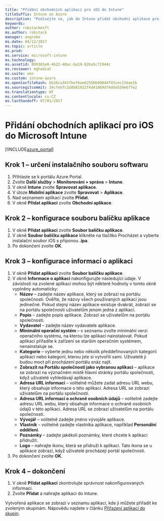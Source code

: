 ```yaml
---
title: "Přidání obchodních aplikací pro iOS do Intune"
titleSuffix: Intune on Azure
description: "Podívejte se, jak do Intune přidat obchodní aplikace pro iOS."
keywords: 
author: robstackmsft
ms.author: robstack
manager: angrobe
ms.date: 04/12/2017
ms.topic: article
ms.prod: 
ms.service: microsoft-intune
ms.technology: 
ms.assetid: 099101e8-4b22-40ac-ba19-82ba5c71944c
ms.reviewer: mghadial
ms.suite: ems
ms.custom: intune-azure
ms.openlocfilehash: bb26ca341fbef6ae02556b09044f43cec23dae2b
ms.sourcegitcommit: 34cfebfc1d8b81032f4d41869d74dda559e677e2
ms.translationtype: HT
ms.contentlocale: cs-CZ
ms.lasthandoff: 07/01/2017
---
```

# <a name="how-to-add-ios-line-of-business-lob-apps-to-microsoft-intune"></a>Přidání obchodních aplikací pro iOS do Microsoft Intune

[!INCLUDE[azure_portal](./includes/azure_portal.md)]


## <a name="step-1---specify-the-software-setup-file"></a>Krok 1 – určení instalačního souboru softwaru

1. Přihlaste se k portálu Azure Portal.
2. Zvolte **Další služby** > **Monitorování + správa** > **Intune**.
3. V okně **Intune** zvolte **Spravovat aplikace**.
4. V úloze **Mobilní aplikace** zvolte **Spravovat** > **Aplikace**.
5. Nad seznamem aplikací zvolte **Přidat**.
6. V okně **Přidat aplikaci** zvolte **Obchodní aplikace**.

## <a name="step-2---configure-the-app-package-file"></a>Krok 2 – konfigurace souboru balíčku aplikace

1. V okně **Přidat aplikaci** zvolte **Soubor balíčku aplikace**.
2. V okně **Soubor balíčku aplikace** klikněte na tlačítko Procházet a vyberte instalační soubor iOS s příponou **.ipa**.
3. Po dokončení zvolte **OK**.


## <a name="step-3---configure-app-information"></a>Krok 3 – konfigurace informací o aplikaci

1. V okně **Přidat aplikaci** zvolte **Soubor balíčku aplikace**.
2. V okně **Informace o aplikaci** nakonfigurujte následující údaje. V závislosti na zvolené aplikaci mohou být některé hodnoty v tomto okně vyplněny automaticky:
    - **Název** – zadejte název aplikace, který se zobrazí na portálu společnosti. Ověřte, že názvy všech používaných aplikací jsou jedinečné. Pokud stejný název aplikace existuje dvakrát, zobrazí se na portálu společnosti uživatelům jenom jedna z aplikací.
    - **Popis** – zadejte popis aplikace. Zobrazí se uživatelům na portálu společnosti.
    - **Vydavatel** – zadejte název vydavatele aplikace.
    - **Minimální operační systém** – v seznamu zvolte minimální verzi operačního systému, na kterou lze aplikaci nainstalovat. Pokud aplikaci přiřadíte k zařízení se starším operačním systémem, nenainstaluje se.
    - **Kategorie** – vyberte jednu nebo několik předdefinovaných kategorií aplikací nebo kategorii, kterou jste si vytvořili sami. Uživatelé ji budou moct při procházení portálu snáz najít.
    - **Zobrazit na Portálu společnosti jako vybranou aplikaci** – aplikace se zobrazí na význačném místě hlavní stránky portálu společnosti, když uživatelé vyhledávají aplikace.
    - **Adresa URL informací** – volitelně můžete zadat adresu URL webu, který obsahuje informace o této aplikaci. Adresa URL se zobrazí uživatelům na portálu společnosti.
    - **Adresa URL informací o ochraně osobních údajů** – volitelně zadejte adresu URL webu, který obsahuje informace o ochraně osobních údajů v této aplikaci. Adresa URL se zobrazí uživatelům na portálu společnosti.
    - **Vývojář** – volitelně zadejte jméno vývojáře aplikace.
    - **Vlastník** – volitelně zadejte vlastníka aplikace, například **Personální oddělení**.
    - **Poznámky** – zadejte jakékoli poznámky, které chcete k aplikaci přidružit.
    - **Logo** – nahrajte ikonu, která se přidruží k aplikaci. Tato ikona se u aplikace zobrazí, když uživatelé procházejí portál společnosti.
3. Po dokončení zvolte **OK**.

## <a name="step-4---finish-up"></a>Krok 4 – dokončení

1. V okně **Přidat aplikaci** zkontrolujte správnost nakonfigurovaných informací.
2. Zvolte **Přidat** a nahrajte aplikaci do Intune.

Vytvořená aplikace se zobrazí v seznamu aplikací, kde ji můžete přiřadit ke zvoleným skupinám. Nápovědu najdete v článku [Přiřazení aplikací do skupin](apps-deploy.md).
